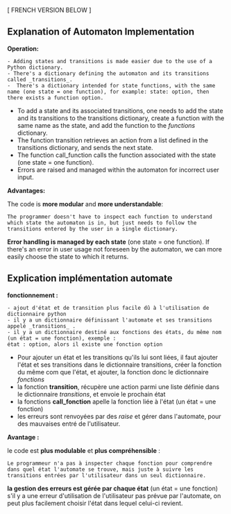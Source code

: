 [ FRENCH VERSION BELOW ]

## Explanation of Automaton Implementation

**Operation:**

    - Adding states and transitions is made easier due to the use of a Python dictionary.
    - There's a dictionary defining the automaton and its transitions called _transitions_.
    -  There's a dictionary intended for state functions, with the same name (one state = one function), for example: state: option, then there exists a function option.
- To add a state and its associated transitions, one needs to add the state and its transitions to the transitions dictionary, create a function with the same name as the state, and add the function to the _functions_ dictionary.
- The function transition retrieves an action from a list defined in the transitions dictionary, and sends the next state.
-  The function call_function calls the function associated with the state (one state = one function).
- Errors are raised and managed within the automaton for incorrect user input.

**Advantages:**

The code is **more modular** and **more understandable**:

    The programmer doesn't have to inspect each function to understand which state the automaton is in, but just needs to follow the transitions entered by the user in a single dictionary.

**Error handling is managed by each state** (one state = one function). If there's an error in user usage not foreseen by the automaton, we can more easily choose the state to which it returns.

## Explication implémentation automate

**fonctionnement :**

    - ajout d'état et de transition plus facile dû à l'utilisation de dictionnaire python
    - il y a un dictionnaire définissant l'automate et ses transitions appelé _transitions_ .
    - il y a un dictionnaire destiné aux fonctions des états, du même nom (un état = une fonction), exemple :
    état : option, alors il existe une fonction option

- Pour ajouter un état et les transitions qu'ils lui sont liées, il faut ajouter l'état et ses transitions dans le dictionnaire transitions, créer la fonction du même com que l'état, et ajouter, la fonction donc le dictionnaire _fonctions_  
- la fonction **transition**, récupère une action parmi une liste définie dans le dictionnaire *transitions*, et envoie le prochain état 
- la fonctions **call_fonction** apelle la fonction liée à l'état (un état = une fonction)
- les erreurs sont renvoyées par des *raise* et gérer dans l'automate, pour des mauvaises entré de l'utilisateur. 

**Avantage  :**

le code est **plus modulable** et **plus compréhensible** :

    Le programmeur n'a pas à inspecter chaque fonction pour comprendre dans quel état l'automate se trouve, mais juste à suivre les transitions entrées par l'utilisateur dans un seul dictionnaire.

**la gestion des erreurs est gérée par chaque état** (un état = une fonction) s'il y a une erreur d'utilisation de l'utilisateur pas prévue par l'automate, on peut plus facilement choisir l'état dans lequel celui-ci revient.

